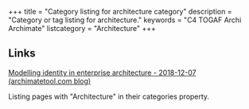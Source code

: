 +++
title = "Category listing for architecture category"
description = "Category or tag listing for architecture."
keywords = "C4 TOGAF Archi Archimate"
listcategory = "Architecture"
+++

## Links

[Modelling identity in enterprise architecture - 2018-12-07 (archimatetool.com blog)](https://www.archimatetool.com/blog/2018/12/07/long-read-modelling-identity-in-enterprise-architecture-archimate/)



Listing pages with "Architecture" in their categories property.


